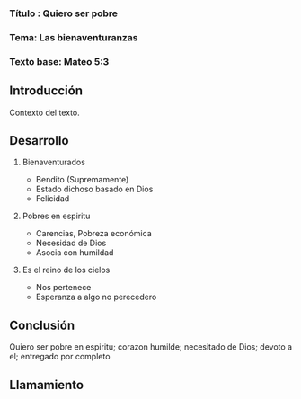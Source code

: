 ### Título : Quiero ser pobre
### Tema: Las bienaventuranzas
### Texto base: Mateo 5:3

## Introducción

Contexto del texto.

## Desarrollo
1) Bienaventurados
      - Bendito (Supremamente)
      - Estado dichoso basado en Dios
      - Felicidad
          

2) Pobres en espiritu
      - Carencias, Pobreza económica
      - Necesidad de Dios
      - Asocia con humildad

3) Es el reino de los cielos
      - Nos pertenece
      - Esperanza a algo no perecedero 

    
## Conclusión
Quiero  ser pobre en espiritu; corazon humilde; necesitado de Dios; devoto a el; entregado por completo


## Llamamiento

